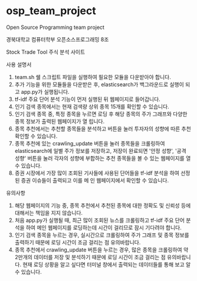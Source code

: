 # osp_team_project
Open Source Programming team project
 
경북대학교 컴퓨터학부 오픈소스프로그래밍 8조

Stock Trade Tool
주식 분석 사이트

사용 설명서

1. team.sh 쉘 스크립트 파일을 실행하여 필요한 모듈을 다운받아야 합니다.
2. 추가 기능을 위한 모듈들을 다운받은 후, elasticsearch가 백그라운드로 실행이 되고 app.py가 실행됩니다.
3. tf-idf 주요 단어 분석 기능이 먼저 실행된 뒤 웹페이지로 들어갑니다.
4. 인기 검색 종목에서는 현재 검색량 상위 종목 15개를 확인할 수 있습니다.
5. 인기 검색 종목 중, 특정 종목을 누르면 로딩 후 해당 종목의 주가 그래프와 다양한 종목 정보가 출력된 웹페이지가 열    립니다.
6. 종목 추천에서는 추천할 종목들을 분석하고 버튼을 눌러 투자자의 성향에 따른 추천 확인할 수 있습니다.
7. 종목 추천에 있는 crawling_update 버튼을 눌러 종목들을 크롤링하여 elasticsearch에 일별 주가 정보를 저장하고, 
   저장이 완료되면 '안정 성향', '공격 성향' 버튼을 눌러 각자의 성향에 부합하는 추천 종목들을 볼 수 있는 웹페이지를    열 수 있습니다.
8. 증권 시장에서 가장 많이 조회된 기사들에 사용된 단어들을 tf-idf 분석을 하여 선정된 증권 이슈들이 출력되고 이를 메    인 웹페이지에서 확인할 수 있습니다.


유의사항

1. 해당 웹페이지의 기능 중, 종목 추천에서 추천된 종목에 대한 정확도 및 신뢰성 등에 대해서는 책임을 지지 않습니다.
2. 처음 app.py가 실행될 때, 최근 많이 조회된 뉴스를 크롤링하고 tf-idf 주요 단어 분석을 하여 메인 웹페이지를 로딩하는데 시간이 걸리므로 잠시 기다려야 합니다.
3. 인기 검색 종목을 누르는 경우, 실시간으로 크롤링하여 주가 그래프 및 종목 정보를 출력하기 때문에 로딩 시간이 조금 걸리는 점 유의바랍니다.
4. 종목 추천에서 crawling_update 버튼을 누르는 경우, 많은 종목을 크롤링하여 약 2만개의 데이터를 저장 및 분석하기 때문에 로딩 시간이 조금 걸리는 점 유의바랍니다. 현재 로딩 상황을 알고 싶다면 터미널 창에서 출력되는 데이터들를 통해 보고 알 수 있습니다.

